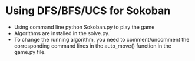 # Using DFS/BFS/UCS for Sokoban
* Using command line python Sokoban.py to play the game
* Algorithms are installed in the solve.py.
* To change the running algorithm, you need to comment/uncomment the corresponding command lines in the auto_move() function in the game.py file.
